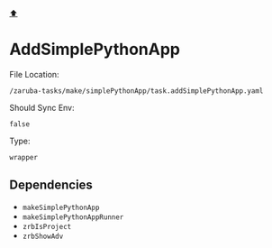 [⬆️](./README.md)

# AddSimplePythonApp

File Location:

    /zaruba-tasks/make/simplePythonApp/task.addSimplePythonApp.yaml

Should Sync Env:

    false

Type:

    wrapper


## Dependencies

* `makeSimplePythonApp`
* `makeSimplePythonAppRunner`
* `zrbIsProject`
* `zrbShowAdv`